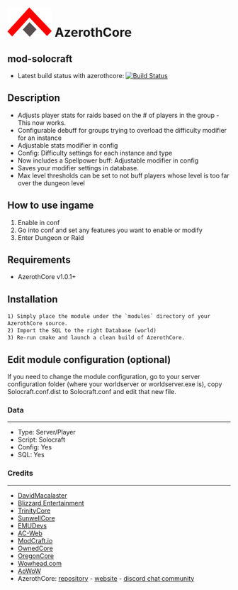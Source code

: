 # ![logo](https://raw.githubusercontent.com/azerothcore/azerothcore.github.io/master/images/logo-github.png) AzerothCore
## mod-solocraft
- Latest build status with azerothcore: [![Build Status](https://github.com/azerothcore/mod-solocraft/workflows/core-build/badge.svg?branch=master&event=push)](https://github.com/azerothcore/mod-solocraft)


## Description

- Adjusts player stats for raids based on the # of players in the group - This now works.
- Configurable debuff for groups trying to overload the difficulty modifier for an instance
- Adjustable stats modifier in config
- Config: Difficulty settings for each instance and type
- Now includes a Spellpower buff: Adjustable modifier in config
- Saves your modifier settings in database.
- Max level thresholds can be set to not buff players whose level is too far over the dungeon level

## How to use ingame

1. Enable in conf
2. Go into conf and set any features you want to enable or modify
3. Enter Dungeon or Raid

## Requirements

- AzerothCore v1.0.1+


## Installation

```
1) Simply place the module under the `modules` directory of your AzerothCore source. 
2) Import the SQL to the right Database (world)
3) Re-run cmake and launch a clean build of AzerothCore.
```

## Edit module configuration (optional)

If you need to change the module configuration, go to your server configuration folder (where your worldserver or worldserver.exe is), copy Solocraft.conf.dist to Solocraft.conf and edit that new file.

### Data ###
------------------------------------------------------------------------------------------------------------------
- Type: Server/Player
- Script: Solocraft
- Config: Yes
- SQL: Yes

### Credits ###
------------------------------------------------------------------------------------------------------------------
- [DavidMacalaster](https://github.com/DavidMacalaster/Solocraft)
- [Blizzard Entertainment](http://blizzard.com)
- [TrinityCore](https://github.com/TrinityCore/TrinityCore/blob/3.3.5/THANKS)
- [SunwellCore](http://www.azerothcore.org/pages/sunwell.pl/)
- [EMUDevs](https://youtube.com/user/EmuDevs)
- [AC-Web](http://ac-web.org/)
- [ModCraft.io](http://modcraft.io/)
- [OwnedCore](http://ownedcore.com/)
- [OregonCore](https://wiki.oregon-core.net/)
- [Wowhead.com](http://wowhead.com)
- [AoWoW](https://wotlk.evowow.com/)
- AzerothCore: [repository](https://github.com/azerothcore) - [website](http://azerothcore.org/) - [discord chat community](https://discord.gg/PaqQRkd)
